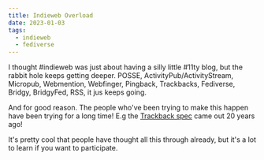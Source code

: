 ```yaml
---
title: Indieweb Overload
date: 2023-01-03
tags:
  - indieweb
  - fediverse
---
```


I thought #indieweb was just about having a silly
little #11ty blog, but the rabbit hole keeps getting deeper.
POSSE, ActivityPub/ActivityStream, Micropub, Webmention, Webfinger,
Pingback, Trackbacks, Fediverse, Bridgy, BridgyFed, RSS, it jus
keeps going.

And for good reason. The people who've been trying
to make this happen have been trying
for a long time! E.g the [Trackback spec][1] came out 20
years ago!

It's pretty cool that people have thought
all this through already, but it's a lot to
learn if you want to participate.

[1]: https://indieweb.org/Trackback

